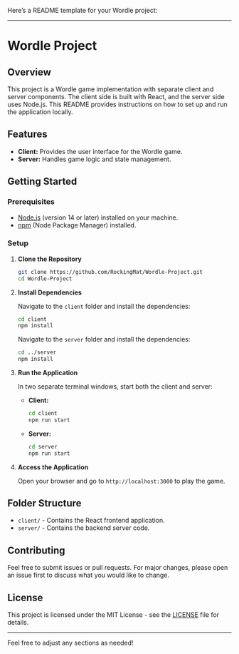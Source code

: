 Here’s a README template for your Wordle project:

---

# Wordle Project

## Overview

This project is a Wordle game implementation with separate client and server components. The client side is built with React, and the server side uses Node.js. This README provides instructions on how to set up and run the application locally.

## Features

- **Client:** Provides the user interface for the Wordle game.
- **Server:** Handles game logic and state management.

## Getting Started

### Prerequisites

- [Node.js](https://nodejs.org/) (version 14 or later) installed on your machine.
- [npm](https://www.npmjs.com/) (Node Package Manager) installed.

### Setup

1. **Clone the Repository**

   ```bash
   git clone https://github.com/RockingMat/Wordle-Project.git
   cd Wordle-Project
   ```

2. **Install Dependencies**

   Navigate to the `client` folder and install the dependencies:

   ```bash
   cd client
   npm install
   ```

   Navigate to the `server` folder and install the dependencies:

   ```bash
   cd ../server
   npm install
   ```

3. **Run the Application**

   In two separate terminal windows, start both the client and server:

   - **Client:**

     ```bash
     cd client
     npm run start
     ```

   - **Server:**

     ```bash
     cd server
     npm run start
     ```

4. **Access the Application**

   Open your browser and go to `http://localhost:3000` to play the game.

## Folder Structure

- `client/` - Contains the React frontend application.
- `server/` - Contains the backend server code.

## Contributing

Feel free to submit issues or pull requests. For major changes, please open an issue first to discuss what you would like to change.

## License

This project is licensed under the MIT License - see the [LICENSE](LICENSE) file for details.

---

Feel free to adjust any sections as needed!
